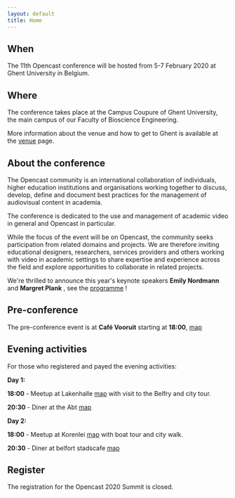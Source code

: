 ```yaml
---
layout: default
title: Home
---
```

## When
The 11th Opencast conference will be hosted from 5-7 February 2020 at Ghent University in Belgium.

## Where
The conference takes place at the Campus Coupure of Ghent University, the main campus of our Faculty of Bioscience Engineering.

More information about the venue and how to get to Ghent is available at the [venue](https://oc2020.ugent.be/venue.html) page.

## About the conference
The Opencast community is an international collaboration of individuals, higher education institutions and organisations working together to discuss, develop, define and document best practices for the management of audiovisual content in academia.

The conference is dedicated to the use and management of academic video in general and Opencast in particular.

While the focus of the event will be on Opencast, the community seeks participation from related domains and projects. We are therefore inviting educational designers, researchers, services providers and others working with video in academic settings to share expertise and experience across the field and explore opportunities to collaborate in related projects.

We're thrilled to announce this year's keynote speakers **Emily Nordmann** and **Margret Plank** , see the [programme](https://oc2020.ugent.be/programme.html) !

## Pre-conference

The pre-conference event is at **Café Vooruit** starting at **18:00**, [map](https://goo.gl/maps/TDggnnZxVwYwqH2f8) 

## Evening activities

For those who registered and payed the evening activities:

**Day 1:**

**18:00** - Meetup at Lakenhalle [map](https://goo.gl/maps/2pDkHdhEM3RorVYJ7) with visit to the Belfry and city tour.

**20:30** - Diner at the Abt [map](https://goo.gl/maps/2eAdPhuZoe7dWCMRA) 

**Day 2:**

**18:00** - Meetup at Korenlei [map](https://goo.gl/maps/Jmx9fPnUuFzCZBH59) with boat tour and city walk.

**20:30** - Diner at belfort stadscafe [map](https://goo.gl/maps/gfXW9V6UnDRmb8x56)


## Register

The registration for the Opencast 2020 Summit is closed.
